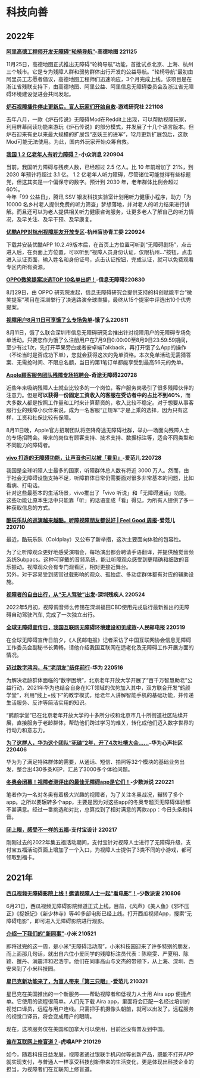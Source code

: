 # 科技向善

## 2022年 <a href="#cqvdm" id="cqvdm"></a>

[**阿里高德工程师开发无障碍“轮椅导航”**](https://mp.weixin.qq.com/s/kaAnsJTGHvJYXkLN1Zjyuw)**-高德地图 221125**

11月25日，高德地图正式推出无障碍“轮椅导航”功能，首批试点北京、上海、杭州三个城市。它是专为残障人群和弱势群体出行开发的公益导航。“轮椅导航”最初由阿里员工志愿者倡议，高德地图工程师们迅速响应，3个月完成上线。该项目是在浙江省残联支持下，由高德地图、阿里公益、阿里信息无障碍委员会及浙江省无障碍环境建设促进会共同发起。



[**炉石视障插件停止更新后，盲人玩家们开始自救**](https://mp.weixin.qq.com/s/4dCCF\_kSw\_6AhzWrM22z8g)**-游戏研究社 221108**

去年八月，一款《炉石传说》无障碍Mod在Reddit上出现，可以帮助视障玩家，利用屏幕阅读功能来游玩《炉石传说》的部分模式，并发展了十几个语言版本。但炉石迎来有史以来最大规模的扩展包“巫妖王的进军”，12月更新扩展包后，这款Mod可能无法使用。为此，国内外玩家开始众筹自救。



[**我国 1.2 亿老年人有听力障碍？**](https://mp.weixin.qq.com/s/pS3pvviwMwo80R1WBvTY5w)**-小众消息 220904**

当前，我国听力障碍与残疾人数，已经超过 2.5 亿人。比 10 年前增加了 21%，到 2030 年预计将超过 3.1 亿。 1.2 亿老年人听力障碍，尽管诸位可能觉得有些标题党，但这其实是一个偏保守的数字。预计到 2030 年，老年群体比例会超过 60%。\
今年「99 公益日」，腾讯 SSV 银发科技实验室计划用听力健康小程序，助力「为 10000 名乡村老人提供免费的听力筛查」梦想落地，并对老人的听力结果进行讲解。而且还可以为老人提供相关听力健康咨询服务，让更多老人了解自己的听力情况，及早关注、及早干预、及早康复。



[**优酷APP对杭州视障朋友开放专区**](https://mp.weixin.qq.com/s/pJWo9SXWOe0JQJQHPgQMkg)**-杭州盲协青工委 220924**

下载并安装优酷APP 10.2.49版本后，在首页上方位置可听到“无障碍剧场”，点击进入后，在页面上方位置，可以听到“视障人员身份认证，仅限杭州…”按钮，点击进入认证页面，输入姓名和身份证号，点击认证按钮，完成认证，就可以免费观看专区内所有资源。



[**OPPO微笑提案决选TOP 10名单出炉！**](https://mp.weixin.qq.com/s/Jek9TPL1nzL6ZygUv8bqqA)**-信息无障碍220830**

8月29日，由 OPPO 研究院发起，信息无障碍研究会提供支持的科创赋能平台“微笑提案”项目在深圳举行了决选路演全球直播，最终从15个提案中评选出10个优秀提案。



[**视障用户8月11日可享饿了么专场免单**](https://mp.weixin.qq.com/s/2feGrEBlo5wVYXgyXVWbnA)**-饿了么220811**

8月11日，饿了么联合深圳市信息无障碍研究会推出针对视障用户的无障碍专场免单活动。只要您作为饿了么注册用户在7月9日0:00:00至8月9日23:59:59期间，至少有过1次，先打开苹果旁白或者安卓端Talkback，再打开饿了么App的操作（不论当时是否成功下单），您就会获得这次的免单资格。本次免单活动无需猜答案、无需抢时间、不限总名额，当日的第1笔订单都能享受到最高56元的免单。



[**Apple顾客服务团队残障专场招聘会**](https://mp.weixin.qq.com/s/JxHGYqPUmjwPRUbmiOBAYA)**-奇途无障碍220728**

近些年来吸纳残障人士就业比较多的一个岗位，客户服务岗吸引了很多残障伙伴的注意力。但是**可以获得一份固定工资收入的客服在受访者中的占比不到40%**，而大多数人都是按照工作量和工时来计算薪资的，收入比较不稳定。对于想要从事客服行业的残障小伙伴来说，成为一名客服“正规军”才是上乘的选择，因为只有这样，工资和社保比较有保障。

8月11日晚，Apple官方招聘团队将空降奇途无障碍社群，举办一场面向残障人士的专场招聘会。带来的岗位有顾客支持、技术支持、数据标注等，适合不同类型和不同能力的障碍者。



[**vivo 打造的无障碍功能，让声音也可以被「看见」**](http://mp.weixin.qq.com/s?\_\_biz=MjgzMTAwODI0MA==\&mid=2652143130\&idx=1\&sn=e409d369dcf9bcec4dd8a9bb52c63941\&chksm=9b62e885ac1561937e0ca5d72c5ef8e6cca09a096a41c0c5510af3305c3124ddc9033fcfe0e4#rd)**-爱范儿 220728**

我国是全球听障人士最多的国家，听障群体总人数有将近 3000 万人。然而，由于社会无障碍设施支持不足，听障群体日常仍需要面对很多非常基本的问题，比如看病、打电话。\
针对这些最基本的生活场景，vivo推出了「vivo 听说」和「无障碍通话」功能。这些功能让原本生活中只能靠「听」的话语变成「看」得见，为所有人提供了多一种获取信息的方式。



[**酷玩乐队的巡演越来越酷，听障视障朋友都说好 | Feel Good 周报**](http://mp.weixin.qq.com/s?\_\_biz=MjgzMTAwODI0MA==\&mid=2652131834\&idx=1\&sn=557822f4c85c81c00be29831ad13bf18\&chksm=9b62c765ac154e735123efc454fb6f0bd094ee4f94746498c65aac95643efd27f1247bbaee2e#rd)**-爱范儿 220710**

最近，酷玩乐队（Coldplay）又公布了新举措，这次主要面向体验的包容性。

为了让听障观众更好地感受演唱会，每场演出都会聘请手语翻译，并提供触觉音频系统Subpacs。这种可穿戴的音频系统，能让听障观众感受到更精确和细致的音乐振动。视障观众会有专门观看区，相对更接近舞台。\
另外，对于容易受到感官过载影响的观众、孤独症、多动症群体都有对应的辅助设施。



[**视障者的自由出行，从“无人驾驶”出发**](https://mp.weixin.qq.com/s/650unADBah-NgJtsoI0KLw)**-深圳残疾人 220524**

2022年5月初，视障调音师么传锡在深圳福田CBD使用元戎启行最新推出的无障碍自动驾驶汽车, 完成了一次独立出行。



[**全球无障碍宣传日，我国互联网无障碍环境建设初见成效**](https://mp.weixin.qq.com/s/ho60EWzNTwXlJdwu8APKXQ)**-人民邮电报 220519**

在全球无障碍宣传日前夕，《人民邮电报》记者采访了中国互联网协会信息无障碍工作委员会副秘书长黄畅，请他介绍我国互联网在适老化及无障碍工作开展方面的情况。



[**迈过数字鸿沟，与“老朋友”结伴前行**](https://mp.weixin.qq.com/s/Y5fZ2NU9s9RnnvJsW-celA)**-华为 220516**

为解决老龄群体面临的“数字困境”，北京老年开放大学开展了“百千万智慧助老”公益行动，2021年华为也结合自身在ICT领域的优势加入其中，双方联合开发“鹤颜学堂”，利用“线上+线下”的教学模式，给老年人讲解智能手机的基础功能，并传递生活服务、反诈等简洁实用的知识。

“鹤颜学堂”已在北京老年开放大学的十多所分校和北京市几十所街道社区陆续开展，直接服务于老龄群体，帮助他们跨过学习的难关，转化成他们迈入数字世界的行动力和意志力。



[**为了这群人，华为这个团队“死磕”2年，开了4次吐槽大会……**](https://mp.weixin.qq.com/s/8RsXPUNWLdQ5RX9YuKPWNw)**-华为心声社区 220406**

华为为了满足特殊群体的需要，从通话、短信、拍照等32个模块的基础业务出发，整合出430多条KEP，汇总了3000多个体验问题。



[**冬奥会闭幕！视障者测评出的最佳无障碍app是它们！**](https://www.douban.com/doulist/43699051/?sort=seq\&sub\_type=2)**-少数派说 220221**

笔者作为一名对冬奥有着极大兴趣的视障者，为了关注冬奥战况，辗转了多个app。之所以要辗转多个app，主要是因为对这些app的冬奥专题页无障碍体验都不甚满意。经过一番挑选和对比，总算找到了相对满意的两款app：今日头条和抖音。



[**闭上眼，感受不一样的五福**](https://mp.weixin.qq.com/s/Om6J6EwXRSkkWguFgjZWBw)**-支付宝设计 220217**

刚刚过去的2022年集五福活动期间，支付宝针对视障人士进行了无障碍升级，支付宝五福活动页面上增加了一个入口，为视障人士提供了3类不同的小游戏，都可领取到福卡。



## 2021年 <a href="#yvmpk" id="yvmpk"></a>

[**西瓜视频无障碍影院上线！邀请视障人士一起“看电影”！**](https://mp.weixin.qq.com/s/aLMYuCT83eZG8GAjizQSyQ)**-少数派说 210806**

6月21日，西瓜视频无障碍影院频道正式上线。目前，《风声》《美人鱼》《邪不压正》《捉妖记》《新少林寺》等40多部电影已经上线。打开西瓜视频App，搜索“无障碍电影”，即可进入无障碍影院进行观影。



[**介绍一下我们的"新同事"**](https://mp.weixin.qq.com/s/3WAwEui-r\_R4epzMib11RA)**-小米 210521**

即将过完的这一周，是小米“无障碍活动周”，小米科技园迎来了许多特别的朋友，而上面那几句话，就出自六位小爱同学的残障标注员代表：陈晓雯、严夏明、陈颖、雒丹、满震洋和迟浩宇。他们在同事高山与文杰的带领下，从上海、深圳、西安来到了小米科技园。



[**星巴克新功能来了，为盲人带来「第三只眼」**](https://mp.weixin.qq.com/s/7-Ogf0YwKM2VotWNSgjESA)**-爱范儿 210321**

星巴克在美国推出的一个新服务——帮助视障者和低视力人士用 Aira app 便捷点单。它使用的流程很简单。人们先下载 Aira app，里面将会匹配一名经过培训的视觉口译员，远程与用户连线。只需把手机摄像头朝前，就可以出发了。远程服务的视觉口译员，将会变成用户的眼睛。

现在，这项服务仅在美国和加拿大可以使用，目前还没有普及到中国。



[**谁在互联网上修盲道？**](https://mp.weixin.qq.com/s/4GmfeRtZBwUAqEVrGGm7kw)**-虎嗅APP 210129**

如今，随着科技日益发展，视障者通过银联手机闪付等创新产品，既能不打开APP就实现支付，与普通人一样享受科技创新带来的生活变化，更是体现出科技企业的担当，为视障者们在互联网上修盲道。



